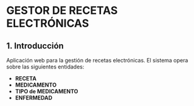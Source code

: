 # GESTOR DE RECETAS ELECTRÓNICAS

## 1. Introducción

Aplicación web para la gestión de recetas electrónicas. El sistema opera sobre las siguientes entidades:

+ **RECETA**
+ **MEDICAMENTO**
+ **TIPO de MEDICAMENTO**
+ **ENFERMEDAD**

